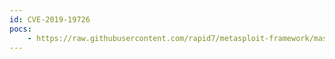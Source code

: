 ```yaml
---
id: CVE-2019-19726
pocs:
    - https://raw.githubusercontent.com/rapid7/metasploit-framework/master/modules/exploits/openbsd/local/dynamic_loader_chpass_privesc.rb
---
```

